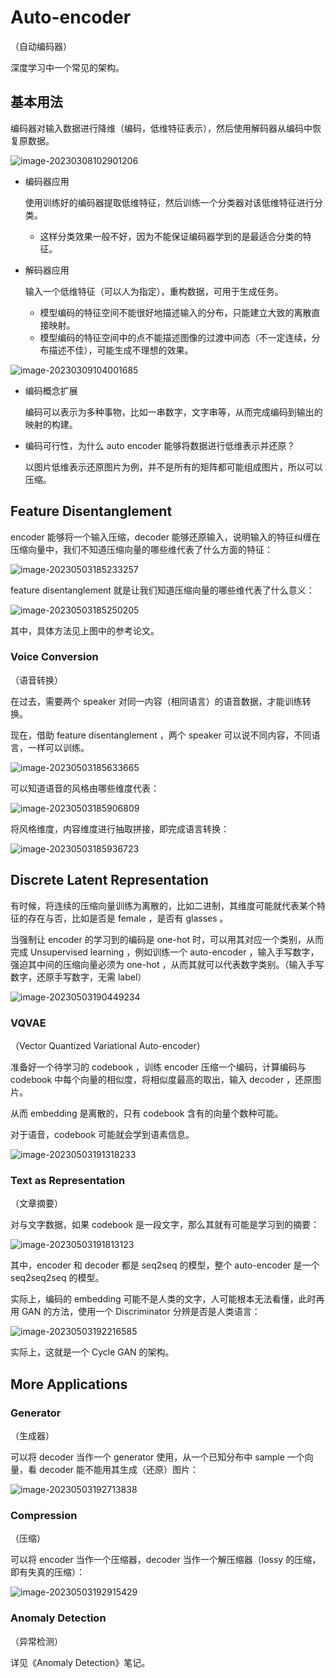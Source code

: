 # Auto-encoder

（自动编码器）

深度学习中一个常见的架构。

## 基本用法

编码器对输入数据进行降维（编码，低维特征表示），然后使用解码器从编码中恢复原数据。

![image-20230308102901206](images/Auto-encoder/image-20230308102901206.png)

- 编码器应用

	使用训练好的编码器提取低维特征，然后训练一个分类器对该低维特征进行分类。

	- 这样分类效果一般不好，因为不能保证编码器学到的是最适合分类的特征。

- 解码器应用

	输入一个低维特征（可以人为指定），重构数据，可用于生成任务。

	- 模型编码的特征空间不能很好地描述输入的分布，只能建立大致的离散直接映射。
	- 模型编码的特征空间中的点不能描述图像的过渡中间态（不一定连续，分布描述不佳），可能生成不理想的效果。

![image-20230309104001685](images/Auto-encoder/image-20230309104001685.png)

- 编码概念扩展

	编码可以表示为多种事物，比如一串数字，文字串等，从而完成编码到输出的映射的构建。

- 编码可行性，为什么 auto encoder 能够将数据进行低维表示并还原？

	以图片低维表示还原图片为例，并不是所有的矩阵都可能组成图片，所以可以压缩。

## Feature Disentanglement

encoder 能够将一个输入压缩，decoder 能够还原输入，说明输入的特征纠缠在压缩向量中，我们不知道压缩向量的哪些维代表了什么方面的特征：

![image-20230503185233257](images/Auto-encoder/image-20230503185233257.png)

feature disentanglement 就是让我们知道压缩向量的哪些维代表了什么意义：

![image-20230503185250205](images/Auto-encoder/image-20230503185250205.png)

其中，具体方法见上图中的参考论文。

### Voice Conversion

（语音转换）

在过去，需要两个 speaker 对同一内容（相同语言）的语音数据，才能训练转换。

现在，借助 feature disentanglement ，两个 speaker 可以说不同内容，不同语言，一样可以训练。

![image-20230503185633665](images/Auto-encoder/image-20230503185633665.png)

可以知道语音的风格由哪些维度代表：

![image-20230503185906809](images/Auto-encoder/image-20230503185906809.png)

将风格维度，内容维度进行抽取拼接，即完成语言转换：

![image-20230503185936723](images/Auto-encoder/image-20230503185936723.png)

## Discrete Latent Representation

有时候，将连续的压缩向量训练为离散的，比如二进制，其维度可能就代表某个特征的存在与否，比如是否是 female ，是否有 glasses 。

当强制让 encoder 的学习到的编码是 one-hot 时，可以用其对应一个类别，从而完成 Unsupervised learning ，例如训练一个 auto-encoder ，输入手写数字，强迫其中间的压缩向量必须为 one-hot ，从而其就可以代表数字类别。（输入手写数字，还原手写数字，无需 label）

![image-20230503190449234](images/Auto-encoder/image-20230503190449234.png)

### VQVAE

（Vector Quantized Variational Auto-encoder）

准备好一个待学习的 codebook ，训练 encoder 压缩一个编码，计算编码与 codebook 中每个向量的相似度，将相似度最高的取出，输入 decoder ，还原图片。

从而 embedding 是离散的，只有 codebook 含有的向量个数种可能。

对于语音，codebook 可能就会学到语素信息。

![image-20230503191318233](images/Auto-encoder/image-20230503191318233.png)

### Text as Representation

（文章摘要）

对与文字数据，如果 codebook 是一段文字，那么其就有可能是学习到的摘要：

![image-20230503191813123](images/Auto-encoder/image-20230503191813123.png)

其中，encoder 和 decoder 都是 seq2seq 的模型，整个 auto-encoder 是一个 seq2seq2seq 的模型。

实际上，编码的 embedding 可能不是人类的文字，人可能根本无法看懂，此时再用 GAN 的方法，使用一个 Discriminator 分辨是否是人类语言：

![image-20230503192216585](images/Auto-encoder/image-20230503192216585.png)

实际上，这就是一个 Cycle GAN 的架构。

## More Applications

### Generator

（生成器）

可以将 decoder 当作一个 generator 使用，从一个已知分布中 sample 一个向量，看 decoder 能不能用其生成（还原）图片：

![image-20230503192713838](images/Auto-encoder/image-20230503192713838.png)

### Compression

（压缩）

可以将 encoder 当作一个压缩器，decoder 当作一个解压缩器（lossy 的压缩，即有失真的压缩）：

![image-20230503192915429](images/Auto-encoder/image-20230503192915429.png)

### Anomaly Detection

（异常检测）

详见《Anomaly Detection》笔记。
